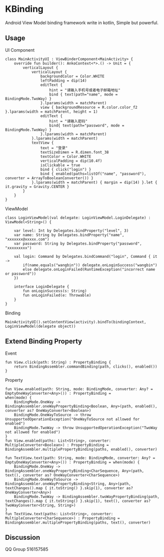 # KBinding
Android View Model binding framework write in kotlin, Simple but powerful.

## Usage

UI Component

    class MainActivityUI : ViewBinderComponent<MainActivity> {
        override fun builder(): AnkoContext<*>.() -> Unit = {
            verticalLayout {
                verticalLayout {
                    backgroundColor = Color.WHITE
                    leftPadding = dip(14)
                    editText {
                        hint = "请输入手机号或者电子邮箱地址"
                        bind { text(path="name", mode = BindingMode.TwoWay) }
                    }.lparams(width = matchParent)
                    view { backgroundResource = R.color.color_f2 }.lparams(width = matchParent, height = 1)
                    editText {
                        hint = "请输入密码"
                        bind{ text(path="password", mode = BindingMode.TwoWay) }
                    }.lparams(width = matchParent)
                }.lparams(width = matchParent)
                textView {
                    text = "登录"
                    textSizeDimen = R.dimen.font_38
                    textColor = Color.WHITE
                    verticalPadding = dip(10.4f)
                    isClickable = true
                    bind { click("login") }
                    bind { enabled(paths=listOf("name", "password"), converter = ArrayToBooleanConverter()) }
                }.lparams(width = matchParent) { margin = dip(14) }.let { it.gravity = Gravity.CENTER }
            }
        }
    }
    
ViewModel

    class LoginViewModel(val delegate: LoginViewModel.LoginDelegate) : ViewModel<String>() {

        var level: Int by Delegates.bindProperty("level", 3)
        var name: String by Delegates.bindProperty("name", "xxxxxxx@xxxxx.com")
        var password: String by Delegates.bindProperty("password", "xxxxxxxxx")

        val login: Command by Delegates.bindCommand("login", Command { it ->
            if(name.equals("wangbin")) delegate.onLoginSuccess("wangbin")
            else delegate.onLoginFailed(RuntimeException("incorrect name or password"))
        })

        interface LoginDelegate {
            fun onLoginSuccess(s: String)
            fun onLoginFailed(e: Throwable)
        }
    }
    
Binding

    MainActivityUI().setContentView(activity).bindTo(bindingContext, LoginViewModel(delegate object))
    
## Extend Binding Property 

Event
    
    fun View.click(path: String) : PropertyBinding {
        return BindingAssembler.commandBinding(path, clicks(), enabled())
    }

Property

    fun View.enabled(path: String, mode: BindingMode, converter: Any? = EmptyOneWayConverter<Any>()) : PropertyBinding =             when(mode) {
        BindingMode.OneWay -> BindingAssembler.oneWayPropertyBinding<Boolean, Any>(path, enabled(), converter as? OneWayConverter<Boolean>)
        BindingMode.OneWayToSource -> throw UnsupportedOperationException("OneWayToSource not allowed for enabled")
        BindingMode.TwoWay -> throw UnsupportedOperationException("TwoWay not allowed for enabled")
    }
    fun View.enabled(paths: List<String>, converter: MultipleConverter<Boolean>) : PropertyBinding = BindingAssembler.multiplePropertyBinding(paths, enabled(), converter)

    fun TextView.text(path: String, mode: BindingMode, converter: Any? = EmptyOneWayConverter<Any>()) : PropertyBinding = when(mode) {
        BindingMode.OneWay -> BindingAssembler.oneWayPropertyBinding<CharSequence, Any>(path, text(), converter as? OneWayConverter<CharSequence>)
        BindingMode.OneWayToSource -> BindingAssembler.oneWayPropertyBinding<String, Any>(path, textChanges().map { it.toString() }.skip(1), converter as? OneWayConverter<Any>)
        BindingMode.TwoWay -> BindingAssembler.twoWayPropertyBinding(path, textChanges().map { it.toString() }.skip(1), text(), converter as? TwoWayConverter<String, String>)
    }
    fun TextView.text(paths: List<String>, converter: MultipleConverter<CharSequence>) : PropertyBinding = BindingAssembler.multiplePropertyBinding(paths, text(), converter)

## Discussion

QQ Group 516157585
